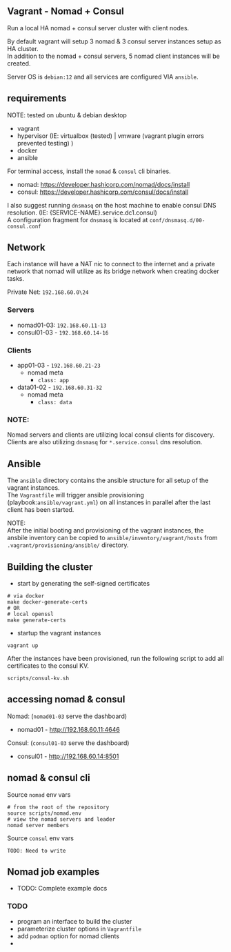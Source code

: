 ## Vagrant - Nomad + Consul

Run a local HA nomad + consul server cluster with client nodes.

By default vagrant will setup 3 nomad & 3 consul server instances setup as HA cluster.   
In addition to the nomad + consul servers, 5 nomad client instances will be created.   

Server OS is `debian:12` and all services are configured VIA `ansible`.


## requirements
NOTE: tested on ubuntu & debian desktop 

* vagrant
* hypervisor (IE: virtualbox (tested) | vmware (vagrant plugin errors prevented testing) )
* docker
* ansible 

For terminal access, install the `nomad` & `consul` cli binaries.    

* nomad: https://developer.hashicorp.com/nomad/docs/install
* consul: https://developer.hashicorp.com/consul/docs/install

I also suggest running `dnsmasq` on the host machine to enable consul DNS resolution. (IE: {SERVICE-NAME}.service.dc1.consul)  
A configuration fragment for `dnsmasq` is located at `conf/dnsmasq.d/00-consul.conf`


## Network
Each instance will have a NAT nic to connect to the internet and a private network 
that nomad will utilize as its bridge network when creating docker tasks.

Private Net: `192.168.60.0\24`

### Servers
* nomad01-03: `192.168.60.11-13`
* consul01-03 - `192.168.60.14-16`

### Clients
* app01-03 - `192.168.60.21-23`
    * nomad meta
        - `class: app`
* data01-02 - `192.168.60.31-32`
    * nomad meta
        - `class: data`

### NOTE:
Nomad servers and clients are utilizing local consul clients for discovery.
Clients are also utilizing `dnsmasq` for `*.service.consul` dns resolution.

## Ansible

The `ansible` directory contains the ansible structure for all setup of the vagrant instances.   
The `Vagrantfile` will trigger ansible provisioning (playbook:`ansible/vagrant.yml`) on all instances in parallel after the last client has been started.   

NOTE:   
After the initial booting and provisioning of the vagrant instances, the ansbile inventory can be copied to `ansible/inventory/vagrant/hosts` from `.vagrant/provisioning/ansible/` directory.


## Building the cluster

* start by generating the self-signed certificates

```shell
# via docker
make docker-generate-certs
# OR
# local openssl
make generate-certs
```
* startup the vagrant instances

```shell
vagrant up
```
After the instances have been provisioned, run the following script to add all certificates to the
consul KV.

```shell
scripts/consul-kv.sh
```

## accessing nomad & consul

Nomad: (`nomad01-03` serve the dashboard)   
* nomad01 - http://192.168.60.11:4646
    

Consul: (`consul01-03` serve the dashboard) 
* consul01 - http://192.168.60.14:8501

## nomad & consul cli

Source `nomad` env vars
```shell
# from the root of the repository
source scripts/nomad.env
# view the nomad servers and leader
nomad server members

```
Source `consul` env vars
```shell
TODO: Need to write
```


## Nomad job examples

 - TODO: Complete example docs

### TODO

* program an interface to build the cluster
* parameterize cluster options in `Vagrantfile` 
* add `podman` option for nomad clients
* 
